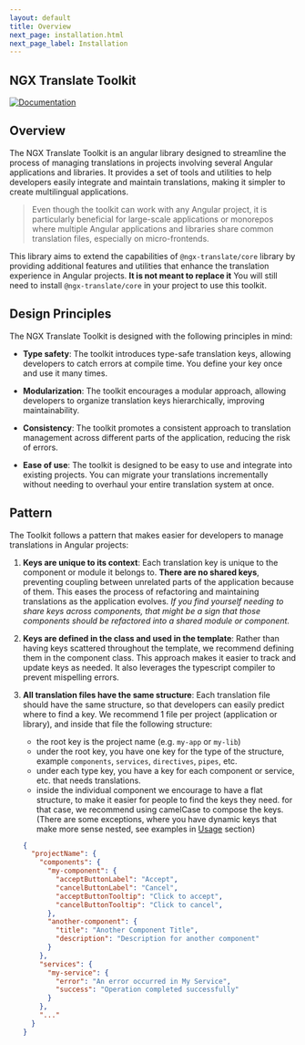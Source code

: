 ```yaml
---
layout: default
title: Overview
next_page: installation.html
next_page_label: Installation
---
```


## NGX Translate Toolkit

[![Documentation](https://img.shields.io/badge/docs-GitHub%20Pages-blue)](https://robmanganelly.github.io/ngx-translate-toolkit/)

## Overview

The NGX Translate Toolkit is an angular library designed to streamline the process of managing translations in projects involving several Angular applications and libraries. It provides a set of tools and utilities to help developers easily integrate and maintain translations, making it simpler to create multilingual applications.

> Even though the toolkit can work with any Angular project, it is particularly beneficial for large-scale applications or monorepos where multiple Angular applications and libraries share common translation files, especially on micro-frontends.

This library aims to extend the capabilities of `@ngx-translate/core` library by providing additional features and utilities that enhance the translation experience in Angular projects. **It is not meant to replace it** You will still need to install `@ngx-translate/core` in your project to use this toolkit.

## Design Principles

The NGX Translate Toolkit is designed with the following principles in mind:

- **Type safety**: The toolkit introduces type-safe translation keys, allowing developers to catch errors at compile time. You define your key once and use it many times.

- **Modularization**: The toolkit encourages a modular approach, allowing developers to organize translation keys hierarchically, improving maintainability.

- **Consistency**: The toolkit promotes a consistent approach to translation management across different parts of the application, reducing the risk of errors.

- **Ease of use**: The toolkit is designed to be easy to use and integrate into existing projects. You can migrate your translations incrementally without needing to overhaul your entire translation system at once.

## Pattern

The Toolkit follows a pattern that makes easier for developers to manage translations in Angular projects:

1. **Keys are unique to its context**: Each translation key is unique to the component or module it belongs to. **There are no shared keys**, preventing coupling between unrelated parts of the application because of them. This eases the process of refactoring and maintaining translations as the application evolves. _If you find yourself needing to share keys across components, that might be a sign that those components should be refactored into a shared module or component._

2. **Keys are defined in the class and used in the template**: Rather than having keys scattered throughout the template, we recommend defining them in the component class. This approach makes it easier to track and update keys as needed. It also leverages the typescript compiler to prevent mispelling errors.

3. **All translation files have the same structure**: Each translation file should have the same structure, so that developers can easily predict where to find a key. We recommend 1 file per project (application or library), and inside that file the following structure:

   - the root key is the project name (e.g. `my-app` or `my-lib`)
   - under the root key, you have one key for the type of the structure, example `components`, `services`, `directives`, `pipes`, etc.
   - under each type key, you have a key for each component or service, etc. that needs translations.
   - inside the individual component we encourage to have a flat structure, to make it easier for people to find the keys they need. for that case, we recommend using camelCase to compose the keys. (There are some exceptions, where you have dynamic keys that make more sense nested, see examples in [Usage](usage.html) section)

   ```json
   {
     "projectName": {
       "components": {
         "my-component": {
           "acceptButtonLabel": "Accept",
           "cancelButtonLabel": "Cancel",
           "acceptButtonTooltip": "Click to accept",
           "cancelButtonTooltip": "Click to cancel",
         },
         "another-component": {
           "title": "Another Component Title",
           "description": "Description for another component"
         }
       },
       "services": {
         "my-service": {
           "error": "An error occurred in My Service",
           "success": "Operation completed successfully"
         }
       },
       "..."
     }
   }
   ```
